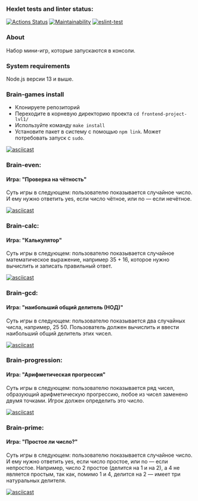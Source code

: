 ### Hexlet tests and linter status:
[![Actions Status](https://github.com/bogdan-ho/frontend-project-lvl1/workflows/hexlet-check/badge.svg)](https://github.com/bogdan-ho/frontend-project-lvl1/actions)
[![Maintainability](https://api.codeclimate.com/v1/badges/d0dd51ba5b779f54468b/maintainability)](https://codeclimate.com/github/bogdan-ho/frontend-project-lvl1/maintainability)
[![eslint-test](https://github.com/bogdan-ho/frontend-project-lvl1/actions/workflows/linter-test.yml/badge.svg)](https://github.com/bogdan-ho/frontend-project-lvl1/actions/workflows/linter-test.yml)

### About
Набор мини-игр, которые запускаются в консоли.

### System requirements
Node.js версии 13 и выше.

### Brain-games install
- Клонируете репозиторий
- Переходите в корневую директорию проекта `cd frontend-project-lvl1/`
- Используйте команду `make install`
- Установите пакет в систему с помощью `npm link`. Может потребовать запуск с `sudo`.

[![asciicast](https://asciinema.org/a/gtmTGGvlqOkEpfrVx5Iuv87o6.svg)](https://asciinema.org/a/gtmTGGvlqOkEpfrVx5Iuv87o6)

### Brain-even:
#### Игра: "Проверка на чётность"
Суть игры в следующем: пользователю показывается случайное число. И ему нужно ответить yes, если число чётное, или no — если нечётное.

[![asciicast](https://asciinema.org/a/4BqGTShtW6JUM2y3VM5lxkFjg.svg)](https://asciinema.org/a/4BqGTShtW6JUM2y3VM5lxkFjg)

### Brain-calc:
#### Игра: "Калькулятор"
Суть игры в следующем: пользователю показывается случайное математическое выражение, например 35 + 16, которое нужно вычислить и записать правильный ответ.

[![asciicast](https://asciinema.org/a/AjBT2BAG1sBOiQUOKRas5TYPb.svg)](https://asciinema.org/a/AjBT2BAG1sBOiQUOKRas5TYPb)

### Brain-gcd:
#### Игра: "наибольший общий делитель (НОД)"
Суть игры в следующем: пользователю показывается два случайных числа, например, 25 50. Пользователь должен вычислить и ввести наибольший общий делитель этих чисел.

[![asciicast](https://asciinema.org/a/JMbVmzIX7R5qhRwE0F3YFAb1M.svg)](https://asciinema.org/a/JMbVmzIX7R5qhRwE0F3YFAb1M)

### Brain-progression:
#### Игра: "Арифметическая прогрессия"
Суть игры в следующем: пользователю показывается ряд чисел, образующий арифметическую прогрессию, любое из чисел заменено двумя точками. Игрок должен определить это число.

[![asciicast](https://asciinema.org/a/tqfE9B8AxK5b8yaCRth9K0y7D.svg)](https://asciinema.org/a/tqfE9B8AxK5b8yaCRth9K0y7D)

### Brain-prime:
#### Игра: "Простое ли число?"
Суть игры в следующем: пользователю показывается случайное число. И ему нужно ответить yes, если число простое, или no — если непростое. Например, число 2 простое (делится на 1 и на 2), а 4 не является простым, так как, помимо 1 и 4, делится на 2 — имеет три натуральных делителя.

[![asciicast](https://asciinema.org/a/DPgO2rswbKJ3Chtd336wlwx4Z.svg)](https://asciinema.org/a/DPgO2rswbKJ3Chtd336wlwx4Z)